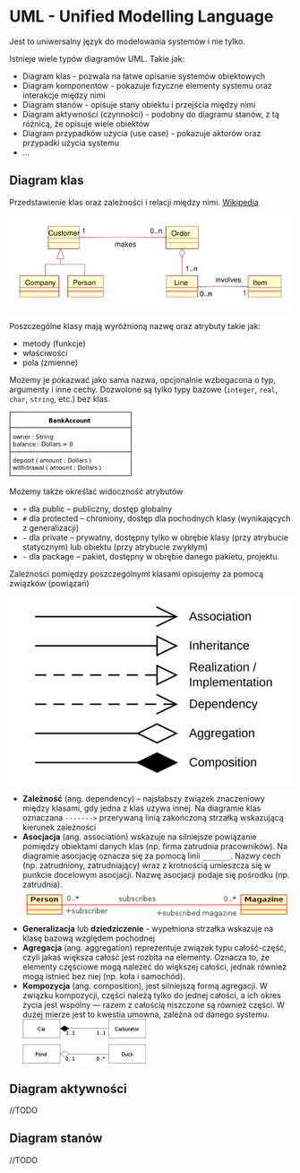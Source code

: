 # UML - Unified Modelling Language

Jest to uniwersalny język do modelowania systemów i nie tylko.

Istnieje wiele typów diagramów UML. Takie jak:

- Diagram klas - pozwala na łatwe opisanie systemów obiektowych
- Diagram komponentów - pokazuje fizyczne elementy systemu oraz interakcje między nimi
- Diagram stanów - opisuje stany obiektu i przejścia między nimi
- Diagram aktywności (czynności) - podobny do diagramu stanów, z tą różnicą, że opisuje wiele obiektów
- Diagram przypadków użycia (use case) - pokazuje aktorów oraz przypadki użycia systemu
- ...

## Diagram klas

Przedstawienie klas oraz zależności i relacji między nimi. [Wikipedia](https://pl.wikipedia.org/wiki/Diagram_klas)

![Przykład](assets/uml_class_diagram_example.png)

Poszczególne klasy mają wyróżnioną nazwę oraz atrybuty takie jak:

- metody (funkcje)
- właściwości
- pola (zmienne)

Możemy je pokazwać jako sama nazwa, opcjonalnie wzbogacona o typ, argumenty i inne cechy. Dozwolone są tylko typy bazowe (`integer`, `real`, `char`, `string`, etc.) bez klas.

![bank](assets/uml-BankAccount1.svg.png)

Możemy także określać widoczność atrybutów

- `+` dla public – publiczny, dostęp globalny
- `#` dla protected – chroniony, dostęp dla pochodnych klasy (wynikających z generalizacji)
- `−` dla private – prywatny, dostępny tylko w obrębie klasy (przy atrybucie statycznym) lub obiektu (przy atrybucie zwykłym)
- `~` dla package – pakiet, dostępny w obrębie danego pakietu, projektu.

Zależności pomiędzy poszczególnymi klasami opisujemy za pomocą związków (powiązań)

![strzałki](assets/Uml_classes_relations.svg)

- **Zależność** (ang. dependency) – najsłabszy związek znaczeniowy między klasami, gdy jedna z klas używa innej. Na diagramie klas oznaczana `------->` przerywaną linią zakończoną strzałką wskazującą kierunek zależności
- **Asocjacja** (ang. association) wskazuje na silniejsze powiązanie pomiędzy obiektami danych klas (np. firma zatrudnia pracowników). Na diagramie asocjację oznacza się za pomocą linii `_______`. Nazwy cech (np. zatrudniony, zatrudniający) wraz z krotnością umieszcza się w punkcie docelowym asocjacji. Nazwę asocjacji podaje się pośrodku (np. zatrudnia).  
![Asocjacja](assets/UML_association_role_example.gif)
- **Generalizacja** lub **dziedziczenie** - wypełniona strzałka wskazuje na klasę bazową względem pochodnej
- **Agregacja** (ang. aggregation) reprezentuje związek typu całość-część, czyli jakaś większa całość jest rozbita na elementy. Oznacza to, że elementy częściowe mogą należeć do większej całości, jednak również mogą istnieć bez niej (np. koła i samochód).
- **Kompozycja** (ang. composition), jest silniejszą formą agregacji. W związku kompozycji, części należą tylko do jednej całości, a ich okres życia jest wspólny — razem z całością niszczone są również części. W dużej mierze jest to kwestia umowna, zależna od danego systemu.  
![Aggregation Composition](assets/uml-AggregationAndComposition.svg.png)


## Diagram aktywności

//TODO

## Diagram stanów

//TODO